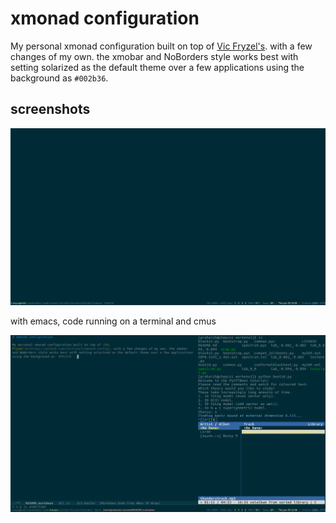 # xmonad configuration

My personal xmonad configuration built on top of [Vic Fryzel's](https://github.com/vicfryzel/xmonad-config). with a few changes of my own. the xmobar and NoBorders style works best with setting solarized as the default theme over a few applications using the background as `#002b36`. 


## screenshots


![screenshot of the desktop](https://github.com/spraharsh/.xmonad/blob/master/screenshots/2017-06-29-000211_1366x768.png)

with emacs, code running on a terminal and cmus

![screenshot](https://github.com/spraharsh/.xmonad/blob/master/screenshots/2017-06-29-004647_1366x768.png)



